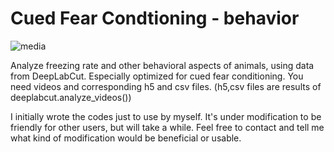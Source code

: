 # Cued Fear Condtioning - behavior

![media](https://user-images.githubusercontent.com/75618251/102006196-90c74580-3d62-11eb-94df-ecefa19dd4b8.gif)

Analyze freezing rate and other behavioral aspects of animals, using data from DeepLabCut. Especially optimized for cued fear conditioning.
You need videos and corresponding h5 and csv files. (h5,csv files are results of deeplabcut.analyze_videos())

I initially wrote the codes just to use by myself. It's under modification to be friendly for other users, but will take a while.
Feel free to contact and tell me what kind of modification would be beneficial or usable.
